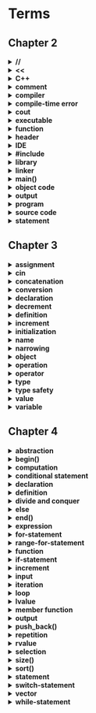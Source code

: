 # Terms
## Chapter 2

<details>
    <summary><strong>//</strong></summary>
    <p>Indicates a single-line comment in a C++ source file.</p>
</details>
<details>
    <summary><strong><<</strong></summary>
    <p>Indicates the output operator in a C++ source file.</p>
</details>
<details>
    <summary><strong>C++</strong></summary>
    <p>C++ is a general-purpose programming language with a bias toward systems programming that:</p>
    <ul>
        <li>Is a better C</li>
        <li>Support data abstraction</li>
        <li>Supports object-oriented programming</li>
        <li>Supports generic programming</li>
    </ul>
</details>
<details>
    <summary><strong>comment</strong></summary>
    <p>Code that is ignored by the compiler an written for the benefit of programmers who will later read the code.</p>
</details>
<details>
    <summary><strong>compiler</strong></summary>
    <p>The part of a C++ implementation that produced object code from a translation unit.</p>
</details>
<details>
    <summary><strong>compile-time error</strong></summary>
    <p>An error that occurs when a source file is being compiled. Often related to incorrect syntax.</p>
</details>
<details>
    <summary><strong>cout</strong></summary>
    <p>An abbreviation of character output stream. Characters used with the output operator and cout will appear on screen.</p>
</details>
<details>
    <summary><strong>executable</strong></summary>
    <p>A programm ready to be run (executed) on a computer. The result of linking the object files  of a complete program.</p>
</details>
<details>
    <summary><strong>function</strong></summary>
    <p>A named unit of code that can be invoked (called) from different parts of a program; a logical unit of computation.</p>
</details>
<details>
    <summary><strong>header</strong></summary>
    <p>A file containing declaration usedf to share interfaces between parts of a program.</p>
</details>
<details>
    <summary><strong>IDE</strong></summary>
    <p>Integrated/Interactive Development Environment. A software development environment emphasizing a GUI interface centered around a source code editor.</p>
</details>
<details>
    <summary><strong>#include</strong></summary>
    <p>A mechanism for textual inclusion of one source file into another. Typically used to compose a translation unit out of a .c file and the header files it needs to define its view of the rest of the program.</p>
</details>
<details>
    <summary><strong>library</strong></summary>
    <p>A collection of types, functions, classes, etc. implementing a set of facilities (abstractions) meant to be potentially used used as part of more than one program.</p>
</details>
<details>
    <summary><strong>linker</strong></summary>
    <p>A program that combines object code files and libraries into an executable program.</p>
</details>
<details>
    <summary><strong>main()</strong></summary>
    <p>The function called by the system to start a C++ program.</p>
</details>
<details>
    <summary><strong>object code</strong></summary>
    <p>Output from a compiler intended as input for a linker (for the linker to produce executable code).</p>
</details>
<details>
    <summary><strong>output</strong></summary>
    <p>Values produced by a computation (such as a function result or lines of characters written on a screen).</p>
</details>
<details>
    <summary><strong>program</strong></summary>
    <p>Code (possible with associated data) that is sufficiently completed to be executed by a computer.</p>
</details>
<details>
    <summary><strong>source code</strong></summary>
    <p>Code as produced by a programmer and (in principle) readable by other programmers.</p>
</details>
<details>
    <summary><strong>statement</strong></summary>
    <p>The basic unit controlling the execution flow in a function, such as if-statement, while-statement, do-statement, switch-statement, expression statement, and declaration.</p>
</details>

## Chapter 3

<details>
    <summary><strong>assignment</strong></summary>
    <p>Provides a value to a named object of a certain type.</p>
</details>
<details>
    <summary><strong>cin</strong></summary>
    <p>An abbreviation of character input stream. Characters entered on screen will be input into the specified variable.</p>
</details>
<details>
    <summary><strong>concatenation</strong></summary>
    <p>String concatenation is creating a resultant string from two other strings, where the string on the left side of the + operator will be first, and the string on the right side of the + operator will be second.</p>
</details>
<details>
    <summary><strong>conversion</strong></summary>
    <p>Converting an object of a certain type to another type.</p>
</details>
<details>
    <summary><strong>declaration</strong></summary>
    <p>An introduction of a name into a scope. The type of the name must be specified. If the declaration also specifies the entity to which the name refers, the declaration is also a definition.</p>
</details>
<details>
    <summary><strong>decrement</strong></summary>
    <p>Decrease in value using the -- operator to decrease a value by 1 or the -= operator to decrease a value by n.</p>
</details>
<details>
    <summary><strong>definition</strong></summary>
    <p>A declaration that specifies the entity to which the declared name refers.</p>
</details>
<details>
    <summary><strong>increment</strong></summary>
    <p>Increase in value using the ++ operator to increase a value by 1 or the -= operator to increase a value by n.</p>
</details>
<details>
    <summary><strong>initialization</strong></summary>
    <p>Giving an object an initial value. Initialization differs from assignments in that there is no previous value involved.</p>
</details>
<details>
    <summary><strong>name</strong></summary>
    <p>Sequence of letters and digits started by a letter, used to identify ("name") user-defined entities in program text.</p>
</details>
<details>
    <summary><strong>narrowing</strong></summary>
    <p>Converting an object of a particular type to a type that is smaller in size.</p>
</details>
<details>
    <summary><strong>object</strong></summary>
    <p>An initialized region of memory of known a known type which holds a value of that type.</p>
</details>
<details>
    <summary><strong>operation</strong></summary>
    <p>Something that can perform some action, such as a function and an operator.</p>
</details>
<details>
    <summary><strong>operator</strong></summary>
    <p>Conventional notation for built-in operations, such as +, *, &, and more.</p>
</details>
<details>
    <summary><strong>type</strong></summary>
    <p>Something that defines a set of possible values and a set of operation for an object.</p>
</details>
<details>
    <summary><strong>type safety</strong></summary>
    <p>The property that an object can be accessed only according to its definition. C++ approximates this ideal. A programmer can violate type safety by explicitly using a cast, by using an uninitialized variable, by using a pointer that doesn't point to an object, by accessing beyond the end of an array, and by misusing a union. For low-level systems code, it can be necessary to violate type safety, but generally type safety must be preserved for a program to be correct and maintainable.</p>
</details>
<details>
    <summary><strong>value</strong></summary>
    <p>A set of bits in memory interpreted according to a type.</p>
</details>
<details>
    <summary><strong>variable</strong></summary>
    <p>A named object of a given type, containing a value unless uninitialized.</p>
</details>

## Chapter 4

<details>
    <summary><strong>abstraction</strong></summary>
    <p>A description of something that selectively and deliberately ignores (hides) details (e.g., implementation details); selective ignorance.</p>
</details>
<details>
    <summary><strong>begin()</strong></summary>
    <p>An iterator that points to the first element in a vector.</p>
</details>
<details>
    <summary><strong>computation</strong></summary>
    <p>The execution of some code, usually taking some input and producing some output.</p>
</details>
<details>
    <summary><strong>conditional statement</strong></summary>
    <p>Statement of code that prevents access to a block of code based on a condition such as for, if, switch, and while statements.</p>
</details>
<details>
    <summary><strong>declaration</strong></summary>
    <p>The specification of a name with its type in a program.</p>
</details>
<details>
    <summary><strong>definition</strong></summary>
    <p>A declaration of an entity that supplies all information necessary to complete a program using the entity. A declaration that allocates memory.</p>
</details>
<details>
    <summary><strong>divide and conquer</strong></summary>
    <p>Taking a large problem and dividing it into several little ones.</p>
</details>
<details>
    <summary><strong>else</strong></summary>
    <p>The other condition of an if-statement. If the if-statement is not executed, than the else-statment is executed.</p>
</details>
<details>
    <summary><strong>end()</strong></summary>
    <p>An iterator that points to the past-the-end element in a vector.</p>
</details>
<details>
    <summary><strong>expression</strong></summary>
    <p>Combination of operators and names producing a value.</p>
</details>
<details>
    <summary><strong>for-statement</strong></summary>
    <p>Iteration statement specifying an initializer, an iteration condition, a "next-iteration" operation, and a controlled statement.</p>
</details>
<details>
    <summary><strong>range-for-statement</strong></summary>
    <p>A for-statement that is defined by a range such as 0:5 being 0, 1, 2, 3, and 4.</p>
</details>
<details>
    <summary><strong>function</strong></summary>
    <p>A named unit of code that can be invoked (called) from different parts of a program; a logiical unit of computation.</p>
</details>
<details>
    <summary><strong>if-statement</strong></summary>
    <p>Statement selecting between two alternatives based on a condition.</p>
</details>
<details>
    <summary><strong>increment</strong></summary>
    <p>Increase in value using the ++ operator to increase a value by 1 or the -= operator to increase a value by n.</p>
</details>
<details>
    <summary><strong>input</strong></summary>
    <p>Values used by a computation.</p>
</details>
<details>
    <summary><strong>iteration</strong></summary>
    <p>The act of repeatedly executing a piece of code.</p>
</details>
<details>
    <summary><strong>loop</strong></summary>
    <p>A piece of code execued repeatedly; in C++, typically a for-statement or a while-statement.</p>
</details>
<details>
    <summary><strong>lvalue</strong></summary>
    <p>An expression that may appear on the left-hand side of an assignment.</p>
</details>
<details>
    <summary><strong>member function</strong></summary>
    <p>A function declared in the cope of a class. A member function that is not a static member function must be called for an object of its class.</p>
</details>
<details>
    <summary><strong>output</strong></summary>
    <p>Values produced by a computation.</p>
</details>
<details>
    <summary><strong>push_back()</strong></summary>
    <p>Member function that adds an element at the end of a standard container, such as vector, thereby increasing the containers size by one.</p>
</details>
<details>
    <summary><strong>repetition</strong></summary>
    <p></p>
</details>
<details>
    <summary><strong>rvalue</strong></summary>
    <p>An expression that may appear on the right-hand side of an assignment, but not of the left-hand side.</p>
</details>
<details>
    <summary><strong>selection</strong></summary>
    <p></p>
</details>
<details>
    <summary><strong>size()</strong></summary>
    <p></p>
</details>
<details>
    <summary><strong>sort()</strong></summary>
    <p></p>
</details>
<details>
    <summary><strong>statement</strong></summary>
    <p></p>
</details>
<details>
    <summary><strong>switch-statement</strong></summary>
    <p></p>
</details>
<details>
    <summary><strong>vector</strong></summary>
    <p></p>
</details>
<details>
    <summary><strong>while-statement</strong></summary>
    <p></p>
</details>